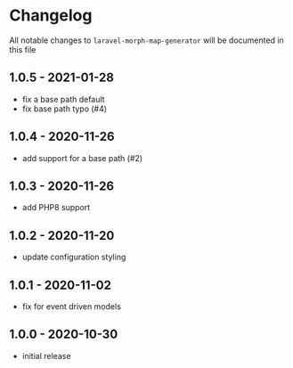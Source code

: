 # Changelog

All notable changes to `laravel-morph-map-generator` will be documented in this file

## 1.0.5 - 2021-01-28

- fix a base path default
- fix base path typo (#4)

## 1.0.4 - 2020-11-26

- add support for a base path (#2)

## 1.0.3 - 2020-11-26

- add PHP8 support

## 1.0.2 - 2020-11-20

- update configuration styling

## 1.0.1 - 2020-11-02

- fix for event driven models

## 1.0.0 - 2020-10-30

- initial release
